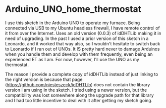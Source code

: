 # Arduino_UNO_home_thermostat
I use this sketch in the Arduino UNO to operate my furnace.  Being connected via USB to my Ubuntu headless firewall, I have remote control of it from over the Internet. Uses an old version (0.0.3) of idDHTLib making it in need of upgrading.  In the past I used a prior version of this sketch in a Leonardo, and it worked that way also, so I wouldn't hesitate to switch back to Leonardo if I ran out of UNOs.  It IS pretty hard never to damage Arduinos when you handle them and develop with them frequently, even being an experienced ET as I am.  For now, however, I'll use the UNO as my thermostat.

The reason I provide a complete copy of idDHTLib instead of just linking to the right version is because that page (https://github.com/niesteszeck/idDHTLib) does not contain the library version I am using in the sketch.  I tried using a newer version, but the compatibility was lost somewhere along the upgrade path for that library and I had too little incentive to deal with it after getting my sketch going.
